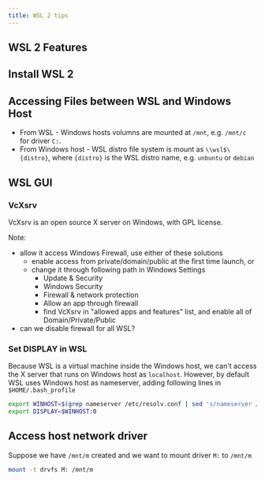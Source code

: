 ```yaml
---
title: WSL 2 tips
---
```


## WSL 2 Features

## Install WSL 2

## Accessing Files between WSL and Windows Host

* From WSL - Windows hosts volumns are mounted at ``/mnt``, e.g. ``/mnt/c`` for driver ``C:``.
* From Windows host - WSL distro file system is mount as ``\\wsl$\{distro}``, where ``{distro}``
  is the WSL distro name, e.g. ``unbuntu`` or ``debian``


## WSL GUI

### VcXsrv

VcXsrv is an open source X server on Windows, with GPL license.

Note:
* allow it access Windows Firewall, use either of these solutions
  * enable access from private/domain/public at the first time launch, or
  * change it through following path in Windows Settings
    *  Update & Security
    *  Windows Security
    *  Firewall & network protection
    *  Allow an app through firewall
    *  find VcXsrv in "allowed apps and features" list, and enable all of Domain/Private/Public
 * can we disable firewall for all WSL?

### Set DISPLAY in WSL

Because WSL is a virtual machine inside the Windows host, we can't access the X server that runs on Windows host as ``localhost``. However, by default WSL uses Windows host as nameserver,
adding following lines in ``$HOME/.bash_profile``


```bash
export WINHOST=$(grep nameserver /etc/resolv.conf | sed 's/nameserver //')
export DISPLAY=$WINHOST:0
```

## Access host network driver

Suppose we have ``/mnt/m`` created and we want to mount driver ``M:`` to ``/mnt/m``

```bash
mount -t drvfs M: /mnt/m
```
